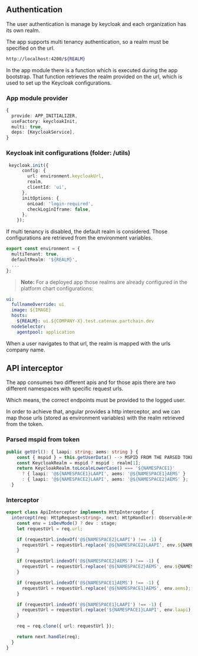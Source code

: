 ## Authentication

The user authentication is manage by keycloak and each organization has its own realm.

The app supports multi tenancy authentication, so a realm must be specified on the url.

```bash
http://localhost:4200/${REALM}
```

In the app module there is a function which is executed during the app bootstrap. 
That function retrieves the realm provided on the url, which is used to set up the Keycloak configurations.

### App module provider

````typescript
{
  provide: APP_INITIALIZER,
  useFactory: keycloakInit,
  multi: true,
  deps: [KeycloakService],
}
````

### Keycloak init configurations (folder: /utils)

````typescript
 keycloak.init({
      config: {
        url: environment.keycloakUrl,
        realm,
        clientId: 'ui',
      },
      initOptions: {
        onLoad: 'login-required',
        checkLoginIframe: false,
      },
    });
````

If multi tenancy is disabled, the default realm is considered. 
Those configurations are retrieved from the environment variables.

````typescript
export const environment = {
  multiTenant: true,
  defaultRealm: '${REALM}',
  ...
};
````

> **Note:** For a deployed app those realms are already configured in the platform chart configurations:

````yaml
ui:
  fullnameOverride: ui
  image: ${IMAGE}
  hosts:
    ${REALM}: ui.${COMPANY-X}.test.catenax.partchain.dev
  nodeSelector:
    agentpool: application
````

When a user navigates to that url, the realm is mapped with the urls company name.

## API interceptor

The app consumes two different apis and for those apis 
there are two different namespaces with specific request urls.

Which means, the correct endpoints must be provided to the logged user. 

In order to achieve that, angular provides a http interceptor, and we can map those urls (stored as environment variables) with the realm retrieved from the token.

### Parsed mspid from token

````typescript
public getUrl(): { laapi: string; aems: string } {
    const { mspid } = this.getUserData() --> MSPID FROM THE PARSED TOKEN;
    const KeycloakRealm = mspid ? mspid : realm[1];
    return KeycloakRealm.toLocaleLowerCase() === '${NAMESPACE1}'
      ? { laapi: '@${NAMESPACE1}LAAPI', aems: '@${NAMESPACE1}AEMS' }
      : { laapi: '@${NAMESPACE2}LAAPI', aems: '@${NAMESPACE2}AEMS' };
  }
````

### Interceptor

````typescript
export class ApiInterceptor implements HttpInterceptor {
  intercept(req: HttpRequest<string>, next: HttpHandler): Observable<HttpEvent<string>> {
    const env = isDevMode() ? dev : stage;
    let requestUrl = req.url;

    if (requestUrl.indexOf('@${NAMESPACE2}LAAPI') !== -1) {
      requestUrl = requestUrl.replace('@${NAMESPACE2}LAAPI', env.${NAMESPACE2}Laapi);
    }

    if (requestUrl.indexOf('@${NAMESPACE2}AEMS') !== -1) {
      requestUrl = requestUrl.replace('@${NAMESPACE2}AEMS', env.${NAMESPACE2}Aems);
    }

    if (requestUrl.indexOf('@${NAMESPACE1}AEMS') !== -1) {
      requestUrl = requestUrl.replace('@${NAMESPACE1}AEMS', env.aems);
    }

    if (requestUrl.indexOf('@${NAMESPACE1}LAAPI') !== -1) {
      requestUrl = requestUrl.replace('${NAMESPACE1}LAAPI', env.laapi);
    }

    req = req.clone({ url: requestUrl });

    return next.handle(req);
  }
}
````

